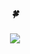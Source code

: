 <div align="center">
    
   ##### 🍀
   <a href="https://chopinballadeno4.notion.site/e5d15460a9ca4a4789c9cf95ffd67d07"><img src="https://img.shields.io/badge/Notion-000000?style=flat-square&logo=notion&logoColor=white&link=https://cedar-caraway-23a.notion.site/e5d15460a9ca4a4789c9cf95ffd67d07"/></a>
<br />
<br />
<!--
<div style="display: flex; align-items: flex-start;">
    <img src="https://techstack-generator.vercel.app/ts-icon.svg" alt="icon" width="65" height="65" />
    <img src="https://techstack-generator.vercel.app/sass-icon.svg" alt="icon" width="65" height="65" />
    <img src="https://techstack-generator.vercel.app/java-icon.svg" alt="icon" width="65" height="65" />
    <img src="https://techstack-generator.vercel.app/python-icon.svg" alt="icon" width="65" height="65" />
    <br />
    <img src="https://techstack-generator.vercel.app/react-icon.svg" alt="icon" width="65" height="65" />
    <img src="https://techstack-generator.vercel.app/redux-icon.svg" alt="icon" width="65" height="65" />
    <img src="https://techstack-generator.vercel.app/gatsby-icon.svg" alt="icon" width="65" height="65" />
    <br />
    <img src="https://techstack-generator.vercel.app/restapi-icon.svg" alt="icon" width="65" height="65" />
    <img src="https://techstack-generator.vercel.app/graphql-icon.svg" alt="icon" width="65" height="65" />
    <br />
    <img src="https://techstack-generator.vercel.app/docker-icon.svg" alt="icon" width="65" height="65" />
    <img src="https://techstack-generator.vercel.app/kubernetes-icon.svg" alt="icon" width="65" height="65" />
    <img src="https://techstack-generator.vercel.app/gatsby-icon.svg" alt="icon" width="65" height="65" />
    <img src="https://techstack-generator.vercel.app/webpack-icon.svg" alt="icon" width="65" height="65" />
</div>
<div style="display: flex; align-items: flex-start;">
    <img src="https://techstack-generator.vercel.app/eslint-icon.svg" alt="icon" width="65" height="65" />
    <img src="https://techstack-generator.vercel.app/prettier-icon.svg" alt="icon" width="65" height="65" />
    <img src="https://techstack-generator.vercel.app/storybook-icon.svg" alt="icon" width="65" height="65" />
    <img src="https://techstack-generator.vercel.app/jest-icon.svg" alt="icon" width="65" height="65" />
    <img src="https://techstack-generator.vercel.app/testinglibrary-icon.svg" alt="icon" width="65" height="65" />
    <img src="https://techstack-generator.vercel.app/restapi-icon.svg" alt="icon" width="65" height="65" />
    <img src="https://techstack-generator.vercel.app/github-icon.svg" alt="icon" width="65" height="65" />
</div>
</div>
  <code><img width="15%" src="https://www.vectorlogo.zone/logos/reactjs/reactjs-ar21.svg"></code>
  <code><img width="15%" height="130%" src="https://github.com/chopinballadeno4/svg-logos/blob/master/svg/redux.svg"></code>
  <code><img width="15%" src="https://www.vectorlogo.zone/logos/javascript/javascript-ar21.svg"></code>
-->

